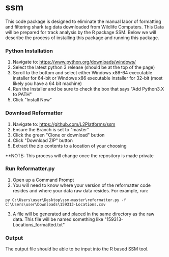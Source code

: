 # ssm
This code package is designed to eliminate the manual labor of formatting and filtering shark tag data downloaded from 
Wildlife Computers. This Data will be prepared for track analysis by the R package SSM. Below we will describe the 
process of installing this package and running this package.

### Python Installation
1) Navigate to: 
https://www.python.org/downloads/windows/
2) Select the latest python 3 release (should be at the top of the page)
3) Scroll to the bottom and select either Windows x86-64 executable installer for 64-bit or Windows x86 executable 
installer for 32-bit (most likely you have a 64 bit machine)
4) Run the Installer and be sure to check the box that says "Add Python3.X to PATH"
5) Click "Install Now"

### Download Reformatter
1) Navigate to:
https://github.com/L2Platforms/ssm
2) Ensure the Branch is set to "master"
3) Click the green "Clone or download" button
4) Click "Download ZIP" button
5) Extract the zip contents to a location of your choosing

**NOTE: This process will change once the repository is made private

### Run Reformatter.py
1) Open up a Command Prompt
2) You will need to know where your version of the reformatter code resides and where your data raw data resides. 
For example, run:
```
py C:\Users\user\Desktop\ssm-master\reformatter.py -f C:\Users\user\Downloads\159313-Locations.csv
```
3) A file will be generated and placed in the same directory as the raw data. This file will be named something like 
"159313-Locations_formatted.txt"

### Output
The output file should be able to be input into the R based SSM tool. 


